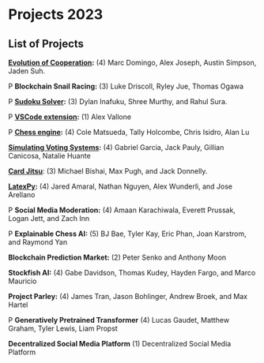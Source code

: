 # Projects 2023

## List of Projects

**[Evolution of Cooperation](https://github.com/alex-joseph5575/evolution_of_cooperation):** (4) Marc Domingo, Alex Joseph, Austin Simpson, Jaden Suh.

P **Blockchain Snail Racing:** (3) Luke Driscoll, Ryley Jue, Thomas Ogawa 

P **[Sudoku Solver](https://github.com/shmurthy08/Sudoku-Solver):** (3) Dylan Inafuku, Shree Murthy, and Rahul Sura.

P **[VSCode extension](https://github.com/amv146/BNFC-Extensions):** (1) Alex Vallone

P **[Chess engine](https://github.com/ColeMats/CPSC-406-FINALPROJECT):** (4) Cole Matsueda, Tally Holcombe, Chris Isidro, Alan Lu 

**[Simulating Voting Systems](https://github.com/Jackmpauly/Voting-System-Project.git):** (4) Gabriel Garcia, Jack Pauly, Gillian Canicosa, Natalie Huante

**[Card Jitsu](https://github.com/cdnmonitor/algorithm-jitsu)**: (3) Michael Bishai, Max Pugh, and Jack Donnelly.

**[LatexPy](https://github.com/amaraljt/LaTeXPy):** (4) Jared Amaral, Nathan Nguyen, Alex Wunderli, and Jose Arellano

P **Social Media Moderation:** (4) Amaan Karachiwala, Everett Prussak, Logan Jett, and Zach Inn 

P **Explainable Chess AI:** (5) BJ Bae, Tyler Kay, Eric Phan, Joan Karstrom, and Raymond Yan 

**Blockchain Prediction Market:** (2) Peter Senko and Anthony Moon

**Stockfish AI:**  (4) Gabe Davidson, Thomas Kudey, Hayden Fargo, and Marco Mauricio

**Project Parley:** (4) James Tran, Jason Bohlinger, Andrew Broek, and Max Hartel

P **Generatively Pretrained Transformer** (4) Lucas Gaudet, Matthew Graham, Tyler Lewis, Liam Propst

**Decentralized Social Media Platform** (1) Decentralized Social Media Platform
